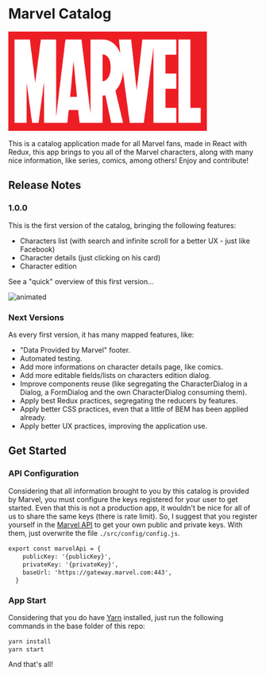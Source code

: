 # Marvel Catalog

<img src="https://github.com/lucas-rombaldi/marvel-catalog/blob/master/src/img/marvel-logo.png?raw=true" height="200" width="400"/>

This is a catalog application made for all Marvel fans, made in React with Redux, this app brings to you all of the Marvel characters, along with many nice information, like series, comics, among others! Enjoy and contribute!

## Release Notes

### 1.0.0
This is the first version of the catalog, bringing the following features:
- Characters list (with search and infinite scroll for a better UX - just like Facebook)
- Character details (just clicking on his card)
- Character edition

See a "quick" overview of this first version...

<img src="https://github.com/lucas-rombaldi/marvel-catalog/blob/master/docs/videos/v1.0.0/marvel-catalog.gif" alt="animated"/>

### Next Versions
As every first version, it has many mapped features, like:
- "Data Provided by Marvel" footer.
- Automated testing.
- Add more informations on character details page, like comics.
- Add more editable fields/lists on characters edition dialog.
- Improve components reuse (like segregating the CharacterDialog in a Dialog, a FormDialog and the own CharacterDialog consuming them).
- Apply best Redux practices, segregating the reducers by features.
- Apply better CSS practices, even that a little of BEM has been applied already.
- Apply better UX practices, improving the application use.

## Get Started

### API Configuration
Considering that all information brought to you by this catalog is provided by Marvel, you must configure the keys registered for your user to get started. Even that this is not a production app, it wouldn't be nice for all of us to share the same keys (there is rate limit). So, I suggest that you register yourself in the [Marvel API](https://developer.marvel.com/account) to get your own public and private keys. With them, just overwrite the file `./src/config/config.js`.

``` 
export const marvelApi = {
    publicKey: '{publicKey}',
    privateKey: '{privateKey}',
    baseUrl: 'https://gateway.marvel.com:443',
  }
```

### App Start

Considering that you do have [Yarn](https://yarnpkg.com/) installed, just run the following commands in the base folder of this repo:

```
yarn install
yarn start
```

And that's all! 